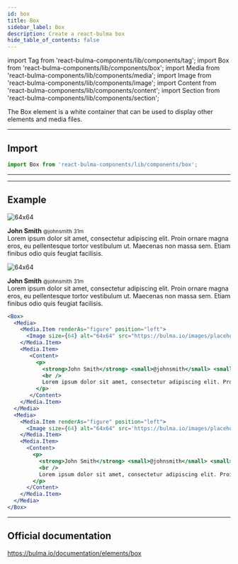 ```yaml
---
id: box
title: Box
sidebar_label: Box
description: Create a react-bulma box
hide_table_of_contents: false
---
```


import Tag from 'react-bulma-components/lib/components/tag'; 
import Box from 'react-bulma-components/lib/components/box'; 
import Media from 'react-bulma-components/lib/components/media'; 
import Image from 'react-bulma-components/lib/components/image'; 
import Content from 'react-bulma-components/lib/components/content'; 
import Section from 'react-bulma-components/lib/components/section'; 
 

The Box element is a white container that can be used to display other elements and media files. 

---

## **Import**

``` js
import Box from 'react-bulma-components/lib/components/box';
```

---

---

## **Example**

<Box>
  <Media>
    <Media.Item renderAs="figure" position="left">
      <Image size={64} alt="64x64" src="https://bulma.io/images/placeholders/1280x960.png" />
    </Media.Item>
    <Media.Item>
       <Content>
         <p>
           <strong>John Smith</strong> <small>@johnsmith</small> <small>31m</small>
           <br />
           Lorem ipsum dolor sit amet, consectetur adipiscing elit. Proin ornare magna eros, eu pellentesque tortor vestibulum ut. Maecenas non massa sem. Etiam finibus odio quis feugiat facilisis.
         </p>
       </Content>
    </Media.Item>
  </Media>
<Box      
  responsive={{
    mobile: {
      display: {
        value: 'block'
        },
      },
    tablet: {
      display: {
        value: 'flex'
        },
      },
    desktop: {
      display: {
        value: 'inline-flex',
        only: true,
        },
      },
    widescreen: {
      display: {
        value: 'inline-block',
        },
      },
    }}
  hide={{
    tablet: {
      hide: true,
      only: true,
      },
    widescreen: {
      hide: true,
      },
    }}>
  <Media>
    <Media.Item renderAs="figure" position="left">
      <Image size={64} alt="64x64" src='https://bulma.io/images/placeholders/640x480.png' />
    </Media.Item>
    <Media.Item>
      <Content>
        <p>
          <strong>John Smith</strong> <small>@johnsmith</small> <small>31m</small>
          <br />
          Lorem ipsum dolor sit amet, consectetur adipiscing elit. Proin ornare magna eros, eu pellentesque tortor vestibulum ut. Maecenas non massa sem. Etiam finibus odio quis feugiat facilisis.
        </p>
      </Content>
    </Media.Item>
  </Media>
</Box>

``` jsx
<Box>
  <Media>
    <Media.Item renderAs="figure" position="left">
      <Image size={64} alt="64x64" src="https://bulma.io/images/placeholders/1280x960.png" />
    </Media.Item>
    <Media.Item>
       <Content>
         <p>
           <strong>John Smith</strong> <small>@johnsmith</small> <small>31m</small>
           <br />
           Lorem ipsum dolor sit amet, consectetur adipiscing elit. Proin ornare magna eros, eu pellentesque tortor vestibulum ut. Maecenas non massa sem. Etiam finibus odio quis feugiat facilisis.
         </p>
       </Content>
    </Media.Item>
  </Media>
  <Media>
    <Media.Item renderAs="figure" position="left">
      <Image size={64} alt="64x64" src='https://bulma.io/images/placeholders/640x480.png' />
    </Media.Item>
    <Media.Item>
      <Content>
        <p>
          <strong>John Smith</strong> <small>@johnsmith</small> <small>31m</small>
          <br />
          Lorem ipsum dolor sit amet, consectetur adipiscing elit. Proin ornare magna eros, eu pellentesque tortor vestibulum ut. Maecenas non massa sem. Etiam finibus odio quis feugiat facilisis.
        </p>
      </Content>
    </Media.Item>
  </Media>
</Box>
```

---

## Official documentation

https://bulma.io/documentation/elements/box
